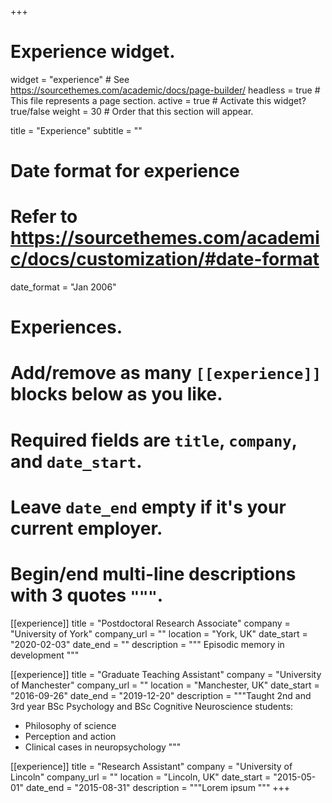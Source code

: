 +++
# Experience widget.
widget = "experience"  # See https://sourcethemes.com/academic/docs/page-builder/
headless = true  # This file represents a page section.
active = true  # Activate this widget? true/false
weight = 30  # Order that this section will appear.

title = "Experience"
subtitle = ""

# Date format for experience
#   Refer to https://sourcethemes.com/academic/docs/customization/#date-format
date_format = "Jan 2006"

# Experiences.
#   Add/remove as many `[[experience]]` blocks below as you like.
#   Required fields are `title`, `company`, and `date_start`.
#   Leave `date_end` empty if it's your current employer.
#   Begin/end multi-line descriptions with 3 quotes `"""`.
[[experience]]
  title = "Postdoctoral Research Associate"
  company = "University of York"
  company_url = ""
  location = "York, UK"
  date_start = "2020-02-03"
  date_end = ""
  description = """
  Episodic memory in development
  """

[[experience]]
  title = "Graduate Teaching Assistant"
  company = "University of Manchester"
  company_url = ""
  location = "Manchester, UK"
  date_start = "2016-09-26"
  date_end = "2019-12-20"
  description = """Taught 2nd and 3rd year BSc Psychology and BSc Cognitive Neuroscience students:
  * Philosophy of science
  * Perception and action
  * Clinical cases in neuropsychology
  """

[[experience]]
  title = "Research Assistant"
  company = "University of Lincoln"
  company_url = ""
  location = "Lincoln, UK"
  date_start = "2015-05-01"
  date_end = "2015-08-31"
  description = """Lorem ipsum
  """
+++
